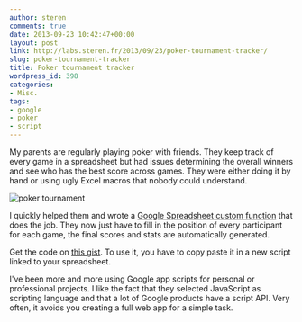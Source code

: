 ```yaml
---
author: steren
comments: true
date: 2013-09-23 10:42:47+00:00
layout: post
link: http://labs.steren.fr/2013/09/23/poker-tournament-tracker/
slug: poker-tournament-tracker
title: Poker tournament tracker
wordpress_id: 398
categories:
- Misc.
tags:
- google
- poker
- script
---
```


My parents are regularly playing poker with friends. They keep track of every game in a spreadsheet but had issues determining the overall winners and see who has the best score across games. They were either doing it by hand or using ugly Excel macros that nobody could understand.

![poker tournament](http://sterenlabs.files.wordpress.com/2013/09/screen-shot-2013-09-23-at-12-20-38-pm.png)

I quickly helped them and wrote a [Google Spreadsheet custom function](https://developers.google.com/apps-script/execution_custom_functions) that does the job. They now just have to fill in the position of every participant for each game, the final scores and stats are automatically generated.

Get the code on [this gist](https://gist.github.com/steren/6636508). To use it, you have to copy paste it in a new script linked to your spreadsheet.

I've been more and more using Google app scripts for personal or professional projects. I like the fact that they selected JavaScript as scripting language and that a lot of Google products have a script API. Very often, it avoids you creating a full web app for a simple task.
